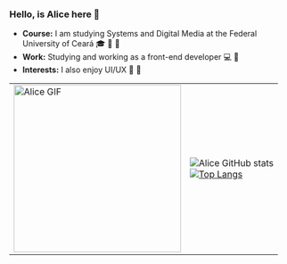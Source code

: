 
### Hello, is Alice here :dizzy:
- **Course:** I am studying Systems and Digital Media at the Federal University of Ceará :mortar_board: :cherry_blossom: :purple_heart:
- **Work:** Studying and working as a front-end developer :computer: :rabbit:
- **Interests:** I also enjoy UI/UX :purple_heart: :unicorn:

  
<table>
  <tr>
    <td>
      <img src="https://github.com/user-attachments/assets/e0af168e-c43e-459b-8ae0-db7c5f38d863" alt="Alice GIF" width="300" />
    </td>
    <td>
      <img src="https://github-readme-stats.vercel.app/api?username=Alicefortes&show_icons=true&theme=midnight-purple" alt="Alice GitHub stats" />
      <br/>
      <a href="https://github.com/Alicefortes/github-readme-stats">
        <img src="https://github-readme-stats.vercel.app/api/top-langs/?username=Alicefortes&layout=donut&theme=midnight-purple" alt="Top Langs" />
      </a>
    </td>
  </tr>
</table>





